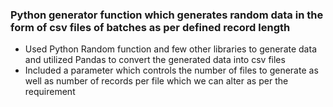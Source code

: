 ### Python generator function which generates random data in the form of csv files of batches as per defined record length
- Used Python Random function and few other libraries to generate data and utilized Pandas to convert the generated data into csv files
- Included a parameter which controls the number of files to generate as well as number of records per file which we can alter as per the requirement
